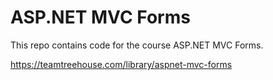 # ASP.NET MVC Forms
This repo contains code for the course ASP.NET MVC Forms.

https://teamtreehouse.com/library/aspnet-mvc-forms
